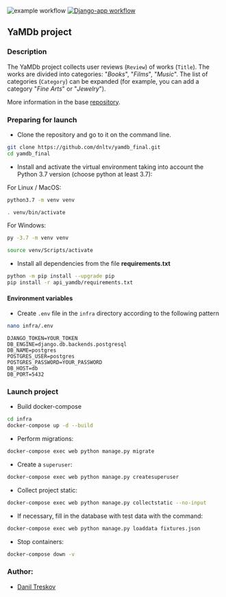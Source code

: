 ![example workflow ](https://github.com/github/docs/actions/workflows/main.yml/badge.svg?branch=feature-master?event=push)
[![Django-app workflow](https://github.com/dnltv/yamdb_final/actions/workflows/yamdb_workflow.yml/badge.svg)](https://github.com/dnltv/yamdb_final/actions/workflows/yamdb_workflow.yml)
## YaMDb project

### Description
The YaMDb project collects user reviews (`Review`) of works (`Title`).
The works are divided into categories: "_Books_", "_Films_", "_Music_".
The list of categories (`Category`) can be expanded (for example, you can add a category "*Fine Arts*" or "*Jewelry*").

More information in the base [repository](https://github.com/dnltv/api_yamdb).


### Preparing for launch
- Clone the repository and go to it on the command line.
```bash
git clone https://github.com/dnltv/yamdb_final.git
cd yamdb_final
```

- Install and activate the virtual environment taking into account the Python 3.7 version (choose python at least 3.7):

For Linux / MacOS:
```bash
python3.7 -m venv venv
```

```bash
. venv/bin/activate
```

For Windows:
```bash
py -3.7 -m venv venv
```

```bash
source venv/Scripts/activate
```

- Install all dependencies from the file **requirements.txt**

```bash
python -m pip install --upgrade pip
pip install -r api_yamdb/requirements.txt
```

#### Environment variables
- Create `.env` file in the `infra` directory according to the following pattern
```bash
nano infra/.env
```

```
DJANGO_TOKEN=YOUR_TOKEN
DB_ENGINE=django.db.backends.postgresql
DB_NAME=postgres
POSTGRES_USER=postgres
POSTGRES_PASSWORD=YOUR_PASSWORD
DB_HOST=db
DB_PORT=5432
```

### Launch project

- Build docker-compose
```bash
cd infra
docker-compose up -d --build
```

- Perform migrations:
```bash
docker-compose exec web python manage.py migrate
```

- Create a `superuser`:
```bash
docker-compose exec web python manage.py createsuperuser
```

- Collect project static:
```bash
docker-compose exec web python manage.py collectstatic --no-input
```

- If necessary, fill in the database with test data with the command:
```bash
docker-compose exec web python manage.py loaddata fixtures.json
```

- Stop containers:
```bash
docker-compose down -v
```

### Author:
- [Danil Treskov](https://github.com/dnltv)
